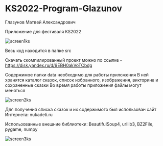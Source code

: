# KS2022-Program-Glazunov
Глазунов Матвей Александрович

Приложение для фестиваля KS2022

![screen1ks](https://user-images.githubusercontent.com/91392805/154768862-2874bca0-4b78-4ce1-9fbe-40dc58252b87.PNG)

Весь код находится в папке src

Скачать скомпилированный проект можно по ссылке - https://disk.yandex.ru/d/9EBH0akVoTCbdg

Содержимое папки data необходимо для работы приложения
В ней хранятся каталог сказок, список избранного, изображения, викторина и сохраненные сказки
Во время работы приложения файлы могут меняться

![screen2ks](https://user-images.githubusercontent.com/91392805/154768873-fd01212a-adf0-4482-a5ae-d69e0242c8f2.PNG)

Для получения списка сказок и их содержимого был использован сайт Интернета: nukadeti.ru

Использованные внешние библиотеки: BeautifulSoup4, urllib3, BZ2File, pygame, numpy

![screen3ks](https://user-images.githubusercontent.com/91392805/154768877-711eadbe-34aa-462b-baf8-0cbb5961b92e.PNG)
